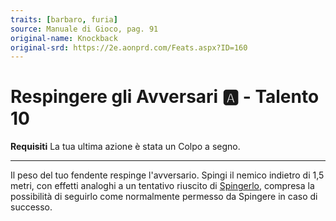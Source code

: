 ```yaml
---
traits: [barbaro, furia]
source: Manuale di Gioco, pag. 91
original-name: Knockback
original-srd: https://2e.aonprd.com/Feats.aspx?ID=160
---
```


# Respingere gli Avversari :a: - Talento 10

**Requisiti** La tua ultima azione è stata un Colpo a segno.

---

Il peso del tuo fendente respinge l'avversario. Spingi il nemico indietro di 1,5
metri, con effetti analoghi a un tentativo riuscito di
[Spingerlo](/azioni/spingere), compresa la possibilità di seguirlo come
normalmente permesso da Spingere in caso di successo.
